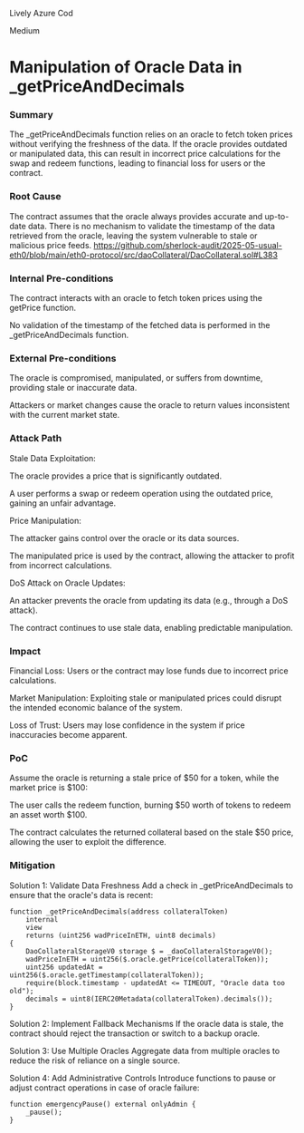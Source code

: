 Lively Azure Cod

Medium

# Manipulation of Oracle Data in _getPriceAndDecimals

### Summary

The _getPriceAndDecimals function relies on an oracle to fetch token prices without verifying the freshness of the data. If the oracle provides outdated or manipulated data, this can result in incorrect price calculations for the swap and redeem functions, leading to financial loss for users or the contract.



### Root Cause

The contract assumes that the oracle always provides accurate and up-to-date data. There is no mechanism to validate the timestamp of the data retrieved from the oracle, leaving the system vulnerable to stale or malicious price feeds. 
https://github.com/sherlock-audit/2025-05-usual-eth0/blob/main/eth0-protocol/src/daoCollateral/DaoCollateral.sol#L383

### Internal Pre-conditions

The contract interacts with an oracle to fetch token prices using the getPrice function.

No validation of the timestamp of the fetched data is performed in the _getPriceAndDecimals function.



### External Pre-conditions

The oracle is compromised, manipulated, or suffers from downtime, providing stale or inaccurate data.

Attackers or market changes cause the oracle to return values inconsistent with the current market state.



### Attack Path

Stale Data Exploitation:

The oracle provides a price that is significantly outdated.

A user performs a swap or redeem operation using the outdated price, gaining an unfair advantage.

Price Manipulation:

The attacker gains control over the oracle or its data sources.

The manipulated price is used by the contract, allowing the attacker to profit from incorrect calculations.

DoS Attack on Oracle Updates:

An attacker prevents the oracle from updating its data (e.g., through a DoS attack).

The contract continues to use stale data, enabling predictable manipulation.

### Impact

Financial Loss: Users or the contract may lose funds due to incorrect price calculations.

Market Manipulation: Exploiting stale or manipulated prices could disrupt the intended economic balance of the system.

Loss of Trust: Users may lose confidence in the system if price inaccuracies become apparent.

### PoC

Assume the oracle is returning a stale price of $50 for a token, while the market price is $100:

The user calls the redeem function, burning $50 worth of tokens to redeem an asset worth $100.

The contract calculates the returned collateral based on the stale $50 price, allowing the user to exploit the difference.

### Mitigation

Solution 1: Validate Data Freshness
Add a check in _getPriceAndDecimals to ensure that the oracle's data is recent:

```solidity
function _getPriceAndDecimals(address collateralToken)
    internal
    view
    returns (uint256 wadPriceInETH, uint8 decimals)
{
    DaoCollateralStorageV0 storage $ = _daoCollateralStorageV0();
    wadPriceInETH = uint256($.oracle.getPrice(collateralToken));
    uint256 updatedAt = uint256($.oracle.getTimestamp(collateralToken));
    require(block.timestamp - updatedAt <= TIMEOUT, "Oracle data too old");
    decimals = uint8(IERC20Metadata(collateralToken).decimals());
}
```
Solution 2: Implement Fallback Mechanisms
If the oracle data is stale, the contract should reject the transaction or switch to a backup oracle.

Solution 3: Use Multiple Oracles
Aggregate data from multiple oracles to reduce the risk of reliance on a single source.

Solution 4: Add Administrative Controls
Introduce functions to pause or adjust contract operations in case of oracle failure:


```solidity
function emergencyPause() external onlyAdmin {
    _pause();
}
```